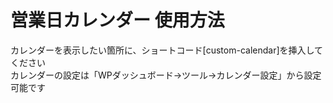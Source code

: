 # 営業日カレンダー 使用方法
 カレンダーを表示したい箇所に、ショートコード[custom-calendar]を挿入してください  
 カレンダーの設定は「WPダッシュボード→ツール→カレンダー設定」から設定可能です
